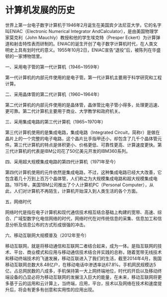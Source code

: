 # 计算机发展的历史

世界上第一台电子数字计算机于1946年2月诞生在美国宾夕法尼亚大学，它的名字叫ENIAC（Electronic Numerical Integrator AndCalculator），是由美国物理学家莫克利（John Mauchly）教授和他的学生埃克特（Presper Eckert）为计算弹道和射击特性表而研制的。ENIAC的诞生开创了电子数字计算机时代，在人类文明史上具有划时代的意义。1955年10月2日，ENIAC宣告“退役”后，被陈列在华盛顿的一家博物馆里。

一、采用电子管的第一代计算机（1946~1959年）

第一代计算机的内部元件使用的是电子管。第一代计算机主要用于科学研究和工程计算。

二、采用晶体管的第二代计算机（1960~1964年）

第二代计算机的内部元件使用的是晶体管，晶体管比电子管小得多，处理更迅速、更可靠。第二代计算机主要用于商业、大学教学和政府机关。

三、采用集成电路的第三代计算机（1965~1970年）

第三代计算机使用的是集成电路，集成电路（Integrated Circuit，简称r）是做在晶片上的一个完整的电子电路，这个晶片比手指甲还小，却包含了几千个晶体管元件。第三代计算机的特点是体积更小、价格更低、可靠性更高、计算速度更快。第三代计算机的代表是IBM公司花了50亿美元开发的IBM360系列。

四、采用超大规模集成电路的第四代计算机（1971年至今）

第四代计算机使用的元件依然是集成电路，不过，这种集成电路已经大大改善，它包含着几十万到上百万个晶体管，人们称之为大规模集成电路和超大规模集成电路。1975年，美国1BM公司推出了个人计算机PC（PersonaI Computer），从此，人们对计算机不再陌生，计算机开始深入到人类生活的各个方面。

五，网络时代

网络时代是指在电子计算机和现代通信技术相互结合基础上构建的宽带、高速、综合、广域型数字化电信网络的时代，网络时代在对传统信息的采集、信息加工和信息分析及信息公布的方式形成很强的冲击。

六、移动互联网大规模普及（2012年至今）

移动互联网，就是将移动通信和互联网二者结合起来，成为一体。是指互联网的技术、平台、商业模式和应用与移动通信技术结合并实践的总称，随着宽带无线技术和移动终端技术的飞速发展，移动互联进入了我们的生活，截至2014年4月，我国移动互联网总数大8.48亿户，在移动电话中渗透率达67.8℅，手机网民规模达5亿，占总网民数的八成多，手机保持第一大上网终端地位，时代的开启以及移动终端设备的凸显必将为移动互联网的发展注入巨大的能量，在未来，移动互联网将更多基于云的运用和云计算上，当终端，应用，平台，技术以及网络在技术和速度提升后，将会有更多有创意和实用性的应用出现。

